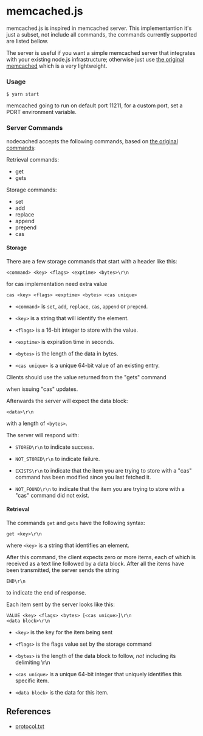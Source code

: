 
  

# memcached.js

memcached.js is inspired in memcached server. This implementantion it's just a subset, not include all commands, the commands currently supported are listed bellow.

The server is useful if you want a simple memcached server that integrates with your existing node.js infrastructure; otherwise just use [the original memcached](http://memcached.org/) which is a very lightweight.

### Usage

  

    $ yarn start

  

memcached going to run on default port 11211, for a custom port, set a PORT environment variable.

  

### Server Commands

  

nodecached accepts the following commands, based on [the original commands](https://github.com/memcached/memcached/blob/master/doc/protocol.txt):

Retrieval commands:

-   get
-   gets

Storage commands:

-   set
-   add
-   replace
-   append
-   prepend
-   cas
  

#### Storage

  

There are a few storage commands that start with a header like this:

    <command> <key> <flags> <exptime> <bytes>\r\n

  

for cas implementation need extra value

  

    cas <key> <flags> <exptime> <bytes> <cas unique>

  
  

* `<command>` is `set`, `add`, `replace`, `cas`, `append` or `prepend`.

  

* `<key>` is a string that will identify the element.

  

* `<flags>` is a 16-bit integer to store with the value.

  

* `<exptime>` is expiration time in seconds.

  

* `<bytes>` is the length of the data in bytes.

  

* `<cas unique>` is a unique 64-bit value of an existing entry.

Clients should use the value returned from the "gets" command

when issuing "cas" updates.

  

Afterwards the server will expect the data block:

  

`<data>\r\n`

  

with a length of `<bytes>`.

  

The server will respond with:

  

* `STORED\r\n` to indicate success.

  

* `NOT_STORED\r\n` to indicate failure.

* `EXISTS\r\n` to indicate that the item you are trying to store with a "cas" command has been modified since you last fetched it.

* `NOT_FOUND\r\n` to indicate that the item you are trying to store with a "cas" command did not exist.

  

#### Retrieval

The commands `get` and `gets` have the following syntax:

`get <key>\r\n`

where `<key>` is a string that identifies an element.

After this command, the client expects zero or more items, each of
which is received as a text line followed by a data block. After all
the items have been transmitted, the server sends the string

`END\r\n`

to indicate the end of response.
 
Each item sent by the server looks like this:

    VALUE <key> <flags> <bytes> [<cas unique>]\r\n
    <data block>\r\n

* `<key>` is the key for the item being sent

 * `<flags>` is the flags value set by the storage command

* `<bytes>` is the length of the data block to follow, *not* including its delimiting \r\n

* `<cas unique>` is a unique 64-bit integer that uniquely identifies this specific item.

* `<data block>` is the data for this item.

## References

  

* [protocol.txt](https://github.com/memcached/memcached/blob/master/doc/protocol.txt)

